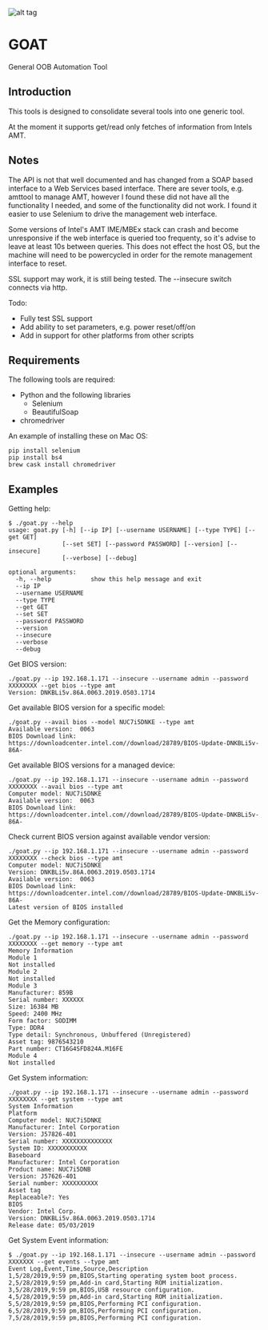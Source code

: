 ![alt tag](https://raw.githubusercontent.com/lateralblast/goat/master/goat.png)

GOAT
====

General OOB Automation Tool

Introduction
------------

This tools is designed to consolidate several tools into one generic tool.

At the moment it supports get/read only fetches of information from Intels AMT.

Notes
-----

The API is not that well documented and has changed from a SOAP based interface to
a Web Services based interface. There are sever tools, e.g. amttool to manage AMT,
however I found these did not have all the functionality I needed, and some of the
functionality did not work. I found it easier to use Selenium to drive the
management web interface.

Some versions of Intel's AMT IME/MBEx stack can crash and become unresponsive
if the web interface is queried too frequenty, so it's advise to leave at least
10s between queries. This does not effect the host OS, but the machine will need
to be powercycled in order for the remote management interface to reset.

SSL support may work, it is still being tested. The --insecure switch connects via http.

Todo:

- Fully test SSL support
- Add ability to set parameters, e.g. power reset/off/on
- Add in support for other platforms from other scripts

Requirements
------------

The following tools are required:

- Python and the following libraries
  - Selenium
  - BeautifulSoap
- chromedriver

An example of installing these on Mac OS:

```
pip install selenium
pip install bs4
brew cask install chromedriver
```

Examples
--------

Getting help:

```
$ ./goat.py --help
usage: goat.py [-h] [--ip IP] [--username USERNAME] [--type TYPE] [--get GET]
               [--set SET] [--password PASSWORD] [--version] [--insecure]
               [--verbose] [--debug]

optional arguments:
  -h, --help           show this help message and exit
  --ip IP
  --username USERNAME
  --type TYPE
  --get GET
  --set SET
  --password PASSWORD
  --version
  --insecure
  --verbose
  --debug
```

Get BIOS version:

```
./goat.py --ip 192.168.1.171 --insecure --username admin --password XXXXXXXX --get bios --type amt
Version: DNKBLi5v.86A.0063.2019.0503.1714
```

Get available BIOS version for a specific model:

```
./goat.py --avail bios --model NUC7i5DNKE --type amt
Available version:  0063
BIOS Download link: https://downloadcenter.intel.com//download/28789/BIOS-Update-DNKBLi5v-86A-
```

Get available BIOS versions for a managed device:

```
./goat.py --ip 192.168.1.171 --insecure --username admin --password XXXXXXXX --avail bios --type amt
Computer model: NUC7i5DNKE
Available version:  0063
BIOS Download link: https://downloadcenter.intel.com//download/28789/BIOS-Update-DNKBLi5v-86A-
```

Check current BIOS version against available vendor version:

```
./goat.py --ip 192.168.1.171 --insecure --username admin --password XXXXXXXX --check bios --type amt
Computer model: NUC7i5DNKE
Version: DNKBLi5v.86A.0063.2019.0503.1714
Available version:  0063
BIOS Download link: https://downloadcenter.intel.com//download/28789/BIOS-Update-DNKBLi5v-86A-
Latest version of BIOS installed
```

Get the Memory configuration:

```
./goat.py --ip 192.168.1.171 --insecure --username admin --password XXXXXXXX --get memory --type amt
Memory Information
Module 1
Not installed
Module 2
Not installed
Module 3
Manufacturer: 859B
Serial number: XXXXXX
Size: 16384 MB
Speed: 2400 MHz
Form factor: SODIMM
Type: DDR4
Type detail: Synchronous, Unbuffered (Unregistered)
Asset tag: 9876543210
Part number: CT16G4SFD824A.M16FE
Module 4
Not installed
```

Get System information:

```
./goat.py --ip 192.168.1.171 --insecure --username admin --password XXXXXXXX --get system --type amt
System Information
Platform
Computer model: NUC7i5DNKE
Manufacturer: Intel Corporation
Version: J57826-401
Serial number: XXXXXXXXXXXXXX 
System ID: XXXXXXXXXXX
Baseboard
Manufacturer: Intel Corporation
Product name: NUC7i5DNB
Version: J57626-401
Serial number: XXXXXXXXXX
Asset tag
Replaceable?: Yes
BIOS
Vendor: Intel Corp.
Version: DNKBLi5v.86A.0063.2019.0503.1714
Release date: 05/03/2019
```

Get System Event information:

```
$ ./goat.py --ip 192.168.1.171 --insecure --username admin --password XXXXXXX --get events --type amt
Event Log,Event,Time,Source,Description
1,5/28/2019,9:59 pm,BIOS,Starting operating system boot process.
2,5/28/2019,9:59 pm,Add-in card,Starting ROM initialization.
3,5/28/2019,9:59 pm,BIOS,USB resource configuration.
4,5/28/2019,9:59 pm,Add-in card,Starting ROM initialization.
5,5/28/2019,9:59 pm,BIOS,Performing PCI configuration.
6,5/28/2019,9:59 pm,BIOS,Performing PCI configuration.
7,5/28/2019,9:59 pm,BIOS,Performing PCI configuration.
```